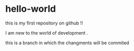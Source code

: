 # hello-world
this is my first repository on github !! 

I am new to the world of development .

this is a branch in which the changments will be commited 
